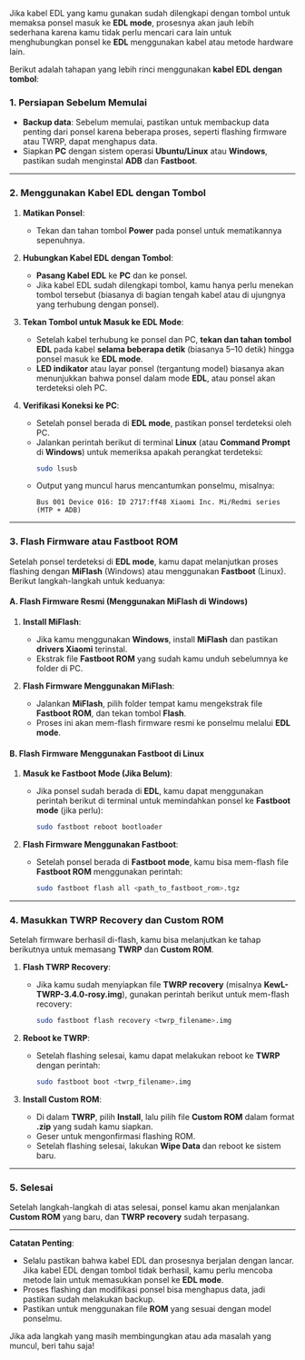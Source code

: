 Jika kabel EDL yang kamu gunakan sudah dilengkapi dengan tombol untuk memaksa ponsel masuk ke **EDL mode**, prosesnya akan jauh lebih sederhana karena kamu tidak perlu mencari cara lain untuk menghubungkan ponsel ke **EDL** menggunakan kabel atau metode hardware lain.

Berikut adalah tahapan yang lebih rinci menggunakan **kabel EDL dengan tombol**:

### **1. Persiapan Sebelum Memulai**
- **Backup data**: Sebelum memulai, pastikan untuk membackup data penting dari ponsel karena beberapa proses, seperti flashing firmware atau TWRP, dapat menghapus data.
- Siapkan **PC** dengan sistem operasi **Ubuntu/Linux** atau **Windows**, pastikan sudah menginstal **ADB** dan **Fastboot**.

---

### **2. Menggunakan Kabel EDL dengan Tombol**

1. **Matikan Ponsel**:
   - Tekan dan tahan tombol **Power** pada ponsel untuk mematikannya sepenuhnya.
   
2. **Hubungkan Kabel EDL dengan Tombol**:
   - **Pasang Kabel EDL** ke **PC** dan ke ponsel.
   - Jika kabel EDL sudah dilengkapi tombol, kamu hanya perlu menekan tombol tersebut (biasanya di bagian tengah kabel atau di ujungnya yang terhubung dengan ponsel).
   
3. **Tekan Tombol untuk Masuk ke EDL Mode**:
   - Setelah kabel terhubung ke ponsel dan PC, **tekan dan tahan tombol EDL** pada kabel **selama beberapa detik** (biasanya 5–10 detik) hingga ponsel masuk ke **EDL mode**.
   - **LED indikator** atau layar ponsel (tergantung model) biasanya akan menunjukkan bahwa ponsel dalam mode **EDL**, atau ponsel akan terdeteksi oleh PC.

4. **Verifikasi Koneksi ke PC**:
   - Setelah ponsel berada di **EDL mode**, pastikan ponsel terdeteksi oleh PC.
   - Jalankan perintah berikut di terminal **Linux** (atau **Command Prompt** di **Windows**) untuk memeriksa apakah perangkat terdeteksi:
     ```bash
     sudo lsusb
     ```
   - Output yang muncul harus mencantumkan ponselmu, misalnya:
     ```text
     Bus 001 Device 016: ID 2717:ff48 Xiaomi Inc. Mi/Redmi series (MTP + ADB)
     ```

---

### **3. Flash Firmware atau Fastboot ROM**

Setelah ponsel terdeteksi di **EDL mode**, kamu dapat melanjutkan proses flashing dengan **MiFlash** (Windows) atau menggunakan **Fastboot** (Linux). Berikut langkah-langkah untuk keduanya:

#### **A. Flash Firmware Resmi (Menggunakan MiFlash di Windows)**

1. **Install MiFlash**:
   - Jika kamu menggunakan **Windows**, install **MiFlash** dan pastikan **drivers Xiaomi** terinstal.
   - Ekstrak file **Fastboot ROM** yang sudah kamu unduh sebelumnya ke folder di PC.

2. **Flash Firmware Menggunakan MiFlash**:
   - Jalankan **MiFlash**, pilih folder tempat kamu mengekstrak file **Fastboot ROM**, dan tekan tombol **Flash**.
   - Proses ini akan mem-flash firmware resmi ke ponselmu melalui **EDL mode**.

#### **B. Flash Firmware Menggunakan Fastboot di Linux**

1. **Masuk ke Fastboot Mode (Jika Belum)**:
   - Jika ponsel sudah berada di **EDL**, kamu dapat menggunakan perintah berikut di terminal untuk memindahkan ponsel ke **Fastboot mode** (jika perlu):
     ```bash
     sudo fastboot reboot bootloader
     ```
   
2. **Flash Firmware Menggunakan Fastboot**:
   - Setelah ponsel berada di **Fastboot mode**, kamu bisa mem-flash file **Fastboot ROM** menggunakan perintah:
     ```bash
     sudo fastboot flash all <path_to_fastboot_rom>.tgz
     ```

---

### **4. Masukkan TWRP Recovery dan Custom ROM**

Setelah firmware berhasil di-flash, kamu bisa melanjutkan ke tahap berikutnya untuk memasang **TWRP** dan **Custom ROM**.

1. **Flash TWRP Recovery**:
   - Jika kamu sudah menyiapkan file **TWRP recovery** (misalnya **KewL-TWRP-3.4.0-rosy.img**), gunakan perintah berikut untuk mem-flash recovery:
     ```bash
     sudo fastboot flash recovery <twrp_filename>.img
     ```

2. **Reboot ke TWRP**:
   - Setelah flashing selesai, kamu dapat melakukan reboot ke **TWRP** dengan perintah:
     ```bash
     sudo fastboot boot <twrp_filename>.img
     ```

3. **Install Custom ROM**:
   - Di dalam **TWRP**, pilih **Install**, lalu pilih file **Custom ROM** dalam format **.zip** yang sudah kamu siapkan.
   - Geser untuk mengonfirmasi flashing ROM.
   - Setelah flashing selesai, lakukan **Wipe Data** dan reboot ke sistem baru.

---

### **5. Selesai**

Setelah langkah-langkah di atas selesai, ponsel kamu akan menjalankan **Custom ROM** yang baru, dan **TWRP recovery** sudah terpasang.

---

**Catatan Penting**:
- Selalu pastikan bahwa kabel EDL dan prosesnya berjalan dengan lancar. Jika kabel EDL dengan tombol tidak berhasil, kamu perlu mencoba metode lain untuk memasukkan ponsel ke **EDL mode**.
- Proses flashing dan modifikasi ponsel bisa menghapus data, jadi pastikan sudah melakukan backup.
- Pastikan untuk menggunakan file **ROM** yang sesuai dengan model ponselmu.

Jika ada langkah yang masih membingungkan atau ada masalah yang muncul, beri tahu saja!
